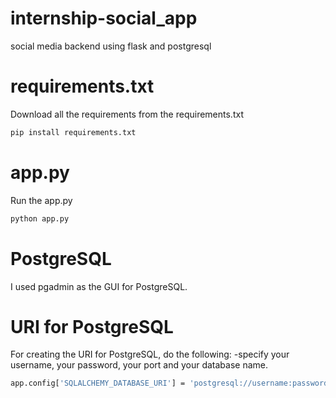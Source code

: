 # internship-social_app
social media backend using flask and postgresql

# requirements.txt
Download all the requirements from the requirements.txt
```bash
pip install requirements.txt
```
# app.py
Run the app.py

```bash
python app.py
```
# PostgreSQL
I used pgadmin as the GUI for PostgreSQL.
# URI for PostgreSQL
For creating the URI for PostgreSQL, do the following:
-specify your username, your password, your port and your database name.
```bash
app.config['SQLALCHEMY_DATABASE_URI'] = 'postgresql://username:password@host:5724/database_name'

```
